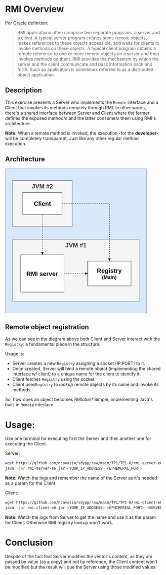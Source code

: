 # RMI Overview

Per [Oracle](https://docs.oracle.com/javase/tutorial/rmi/overview.html) definition:

> RMI applications often comprise two separate programs, a server and a client. A typical server program creates some
> remote objects, makes references to these objects accessible, and waits for clients to invoke methods on these
> objects.
> A typical client program obtains a remote reference to one or more remote objects on a server and then invokes methods
> on them. RMI provides the mechanism by which the server and the client communicate and pass information back and
> forth.
> Such an application is sometimes referred to as a distributed object application.

## Description

This exercise presents a Server who implements the ``Remote`` interface and a Client that invokes its methods remotely
through RMI.
In other words, there's a shared interface between Server and Client where the former defines the exposed method/s and
the latter consume/s them using RMI's architecture.

**Note:** When a remote method is invoked, the execution -for the **developer**- will be completely transparent. Just
like any other regular method execution.

## Architecture

![architecture](https://raw.githubusercontent.com/ncavasin/sdypp/main/TP1/TP1-5/rmi_arq.png)

## Remote object registration

As we can see in the diagram above both Client and Server interact with the ``Registry``: a fundamental piece in the
structure.

Usage is:

- Server creates a new ``Registry`` assigning a socket (IP:PORT) to it.
- Once created, Server will bind a remote object (implementing the shared interface w/ client) to a unique name for the
  client to identify it.
- Client fetches ``Registry`` using the socket.
- Client uses``Registry`` to *lookup* remote objects by its name and invoke its methods.

So, how does an object becomes RMI*able*? Simple, implementing Java's built-in ``Remote`` interface.

# Usage:

Use one terminal for executing first the Server and then another one for executing the Client.

Server:

```bash
wget https://github.com/ncavasin/sdypp/raw/main/TP1/TP1-6/rmi-server-e6.jar
java -jar rmi-server-e6.jar <YOUR_IP_ADDRESS> <EPHEMERAL_PORT>
```

**Note**: Watch the logs and remember the name of the Server as it's needed as a param for the Client.

Client:

```bash
wget https://github.com/ncavasin/sdypp/raw/main/TP1/TP1-6/rmi-client-e6.jar
java -jar rmi-client-e6.jar <YOUR_IP_ADDRESS> <EPHIMEREAL_PORT> <SERVER_NAME>
```

**Note**: Watch the logs from Server to get the name and use it as the param for Client. Otherwise RMI registry lookup won't work.

# Conclusion

Despite of the fact that Server modifies the vector's content, as they are passed by value (as a copy) and not by reference, the Client content won't be modified but the result will due the Server using those modified values!
